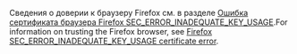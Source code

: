 <span data-ttu-id="bbdbb-101">Сведения о доверии к браузеру Firefox см. в разделе [Ошибка сертификата браузера Firefox SEC_ERROR_INADEQUATE_KEY_USAGE](xref:security/enforcing-ssl#trust-ff).</span><span class="sxs-lookup"><span data-stu-id="bbdbb-101">For information on trusting the Firefox browser, see [Firefox SEC_ERROR_INADEQUATE_KEY_USAGE certificate error](xref:security/enforcing-ssl#trust-ff).</span></span>